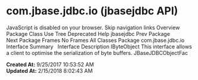 # com.jbase.jdbc.io (jbasejdbc   API)

JavaScript is disabled on your browser. Skip navigation links Overview Package Class Use Tree Deprecated Help jbasejdbc Prev Package Next Package Frames No Frames All Classes Package com.jbase.jdbc.io Interface Summary   Interface Description IByteObject This interface allows a client to optimise the serialization of byte buffers. JBaseJDBCObjectFac  

**Created At:** 9/25/2017 10:53:52 AM  
**Updated At:** 2/15/2018 8:02:43 AM  

